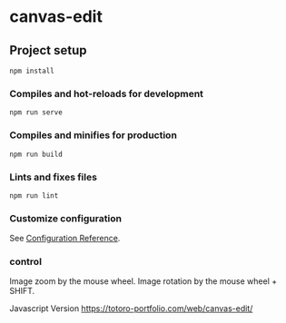 # canvas-edit

## Project setup
```
npm install
```

### Compiles and hot-reloads for development
```
npm run serve
```

### Compiles and minifies for production
```
npm run build
```

### Lints and fixes files
```
npm run lint
```

### Customize configuration
See [Configuration Reference](https://cli.vuejs.org/config/).

### control
Image zoom by the mouse wheel.
Image rotation by the mouse wheel + SHIFT.

Javascript Version
https://totoro-portfolio.com/web/canvas-edit/
